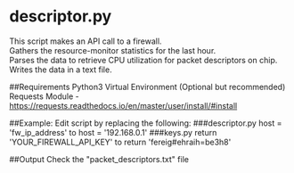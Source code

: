 # descriptor.py
This script makes an API call to a firewall.  
Gathers the resource-monitor statistics for the last hour.  
Parses the data to retrieve CPU utilization for packet descriptors on chip.  
Writes the data in a text file.

##Requirements
Python3
Virtual Environment (Optional but recommended)
Requests Module - https://requests.readthedocs.io/en/master/user/install/#install  

##Example:
Edit script by replacing the following:
###descriptor.py
host = 'fw_ip_address' to host = '192.168.0.1'
###keys.py
return 'YOUR_FIREWALL_API_KEY' to return 'fereig#ehraih=be3h8'

##Output
Check the "packet_descriptors.txt" file

